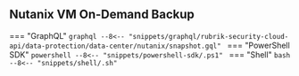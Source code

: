 ## Nutanix VM On-Demand Backup

=== "GraphQL"
    ```graphql
    --8<-- "snippets/graphql/rubrik-security-cloud-api/data-protection/data-center/nutanix/snapshot.gql"
    ```
=== "PowerShell SDK"
    ```powershell
    --8<-- "snippets/powershell-sdk/.ps1"
    ```
=== "Shell"
    ```bash
    --8<-- "snippets/shell/.sh"
    ```